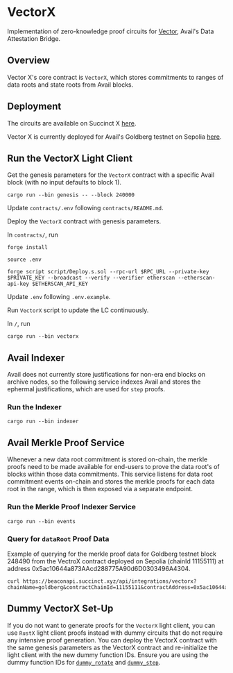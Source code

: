 # VectorX

Implementation of zero-knowledge proof circuits for [Vector](https://blog.availproject.org/data-attestation-bridge/), Avail's Data Attestation Bridge.

## Overview

Vector X's core contract is `VectorX`, which stores commitments to ranges of data roots and state
roots from Avail blocks.

## Deployment

The circuits are available on Succinct X [here](https://platform.succinct.xyz/succinctlabs/vectorx).

Vector X is currently deployed for Avail's Goldberg testnet on Sepolia [here](https://sepolia.etherscan.io/address/0x5ac10644a873AAcd288775A90d6D0303496A4304#events).

## Run the VectorX Light Client

Get the genesis parameters for the `VectorX` contract with a specific Avail block (with no input defaults to block 1).

```
cargo run --bin genesis -- --block 240000
```

Update `contracts/.env` following `contracts/README.md`.

Deploy the `VectorX` contract with genesis parameters.

In `contracts/`, run

```
forge install

source .env

forge script script/Deploy.s.sol --rpc-url $RPC_URL --private-key $PRIVATE_KEY --broadcast --verify --verifier etherscan --etherscan-api-key $ETHERSCAN_API_KEY
```

Update `.env` following `.env.example`.

Run `VectorX` script to update the LC continuously.

In `/`, run

```
cargo run --bin vectorx
```

## Avail Indexer

Avail does not currently store justifications for non-era end blocks on archive nodes, so the
following service indexes Avail and stores the ephermal justifications, which are used for `step`
proofs.

### Run the Indexer

```
cargo run --bin indexer
```

## Avail Merkle Proof Service

Whenever a new data root commitment is stored on-chain, the merkle proofs need to be made available for end-users to prove the data root's of blocks within those data commitments. This service listens for data root commitment events on-chain and stores the merkle proofs for each data root in the range, which is then exposed via a separate endpoint.

### Run the Merkle Proof Indexer Service

```
cargo run --bin events
```

### Query for `dataRoot` Proof Data

Example of querying for the merkle proof data for Goldberg testnet block 248490 from the VectroX contract
deployed on Sepolia (chainId 11155111) at address 0x5ac10644a873AAcd288775A90d6D0303496A4304.

```
curl https://beaconapi.succinct.xyz/api/integrations/vectorx?chainName=goldberg&contractChainId=11155111&contractAddress=0x5ac10644a873AAcd288775A90d6D0303496A4304&blockNumber=248490
```

## Dummy VectorX Set-Up

If you do not want to generate proofs for the `VectorX` light client, you can use `RustX` light client proofs instead with dummy circuits that do not require any intensive proof generation. You can deploy the VectorX contract with the same genesis parameters as the VectorX contract and re-initialize the light client with the new dummy function IDs. Ensure you are using the dummy function IDs for [`dummy_rotate`](https://alpha.succinct.xyz/avail/vectorx/releases/10) and [`dummy_step`](https://alpha.succinct.xyz/avail/vectorx/releases/9).
